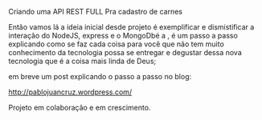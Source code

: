 Criando uma API REST FULL Pra cadastro de carnes

Então vamos lá  a ideia inicial desde projeto é exemplificar e dismistificar a interação do NodeJS, express e o MongoDbé a ,
é um passo a passo explicando como se faz cada coisa para você que não tem muito conhecimento da tecnologia possa se entregar e degustar dessa nova 
tecnologia que é a coisa mais linda de Deus;

em breve um post explicando o passo a passo no blog:

http://pablojuancruz.wordpress.com/

Projeto em colaboração e em crescimento.
